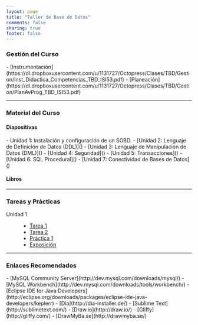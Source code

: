```yaml
---
layout: page
title: "Taller de Base de Datos"
comments: false
sharing: true
footer: false
---
```

<h3>Gestión del Curso</h3>
- [Instrumentación](https://dl.dropboxusercontent.com/u/1131727/Octopress/Clases/TBD/Gestion/Inst_Didactica_Competencias_TBD_ISI53.pdf)
- [Planeación](https://dl.dropboxusercontent.com/u/1131727/Octopress/Clases/TBD/Gestion/PlanAvProg_TBD_ISI53.pdf)

---

<h3>Material del Curso</h3>
<h4>Diapositivas</h4>
- Unidad 1: Instalación y configuración de un SGBD.
- [Unidad 2: Lenguaje de Definición de Datos (DDL)]()
- [Unidad 3: Lenguaje de Manipulación de Datos (DML)]()
- [Unidad 4: Seguridad]()
- [Unidad 5: Transacciones]()
- [Unidad 6: SQL Procedural]()
- [Unidad 7: Conectividad de Bases de Datos]()

<h4>Libros</h4>

---

<h3>Tareas y Prácticas</h3>
<dl class="dl-horizontal">
  <dt>Unidad 1</dt>
  <dd>
  <ul class="list-inline">
      <li><a href="https://dl.dropboxusercontent.com/u/1131727/Octopress/Clases/TBD/HW/Tarea1.txt">Tarea 1</a></li>
      <li><a href="https://dl.dropboxusercontent.com/u/1131727/Octopress/Clases/TBD/HW/Tarea2.txt">Tarea 2</a></li>
      <li><a href="https://dl.dropboxusercontent.com/u/1131727/Octopress/Clases/TBD/HW/Pr%C3%A1ctica1.txt">Práctica 1</a></li>
      <li><a href="https://dl.dropboxusercontent.com/u/1131727/Octopress/Clases/TBD/HW/Expo1.txt">Exposición</a></li>
  </ul>
  </dd>
</dl>

---

<h3>Enlaces Recomendados</h3>
- [MySQL Community Server](http://dev.mysql.com/downloads/mysql/)
- [MySQL Workbench](http://dev.mysql.com/downloads/tools/workbench/)
- [Eclipse IDE for Java Developers](http://eclipse.org/downloads/packages/eclipse-ide-java-developers/keplerr)
- [Dia](http://dia-installer.de/)
- [Sublime Text](http://sublimetext.com/)
- [Draw.io](http://draw.io/)
- [Gliffy](http://gliffy.com/)
- [DrawMyBa.se](http://drawmyba.se/)
